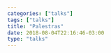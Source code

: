 ```yaml
---
categories: ["talks"]
tags: ["talks"]
title: "Palestras"
date: 2018-08-04T22:16:46-03:00
type: "talks"
---
```


